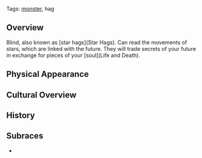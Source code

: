Tags: [monster](Monsters), hag

## Overview

Blind, also known as [star hags](Star Hags). Can read the movements of stars, which are linked with the future. They will trade secrets of your future in exchange for pieces of your [soul](Life and Death). 

## Physical Appearance



## Cultural Overview



## History



## Subraces

- 